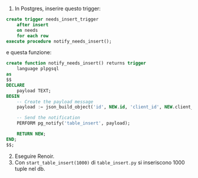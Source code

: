 1) In Postgres, inserire questo trigger:
```sql
create trigger needs_insert_trigger
    after insert
    on needs
    for each row
execute procedure notify_needs_insert();
```
e questa funzione:
```sql
create function notify_needs_insert() returns trigger
    language plpgsql
as
$$
DECLARE
    payload TEXT;
BEGIN
    -- Create the payload message
    payload := json_build_object('id', NEW.id, 'client_id', NEW.client_id)::TEXT;

    -- Send the notification
    PERFORM pg_notify('table_insert', payload);

    RETURN NEW;
END;
$$;
```
2) Eseguire Renoir.
3) Con ```start_table_insert(1000)``` di ```table_insert.py``` si inseriscono 1000 tuple nel db.

